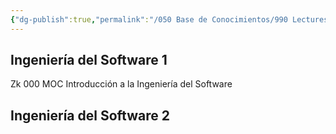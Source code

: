 ```yaml
---
{"dg-publish":true,"permalink":"/050 Base de Conocimientos/990 Lectures Zettel/Zk MOCs de Ingeniería del Software/","tags":["digitalGarden"]}
---
```


## Ingeniería del Software 1
Zk 000 MOC Introducción a la Ingeniería del Software

## Ingeniería del Software 2
